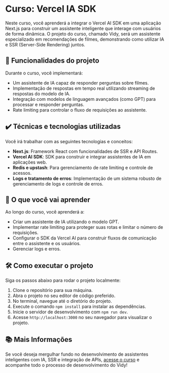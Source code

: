 # Curso: Vercel IA SDK

Neste curso, você aprenderá a integrar o Vercel AI SDK em uma aplicação Next.js para construir um assistente inteligente que interage com usuários de forma dinâmica. O projeto do curso, chamado Vidy, será um assistente especializado em recomendações de filmes, demonstrando como utilizar IA e SSR (Server-Side Rendering) juntos.

## 🔨 Funcionalidades do projeto

Durante o curso, você implementará:

- Um assistente de IA capaz de responder perguntas sobre filmes.
- Implementação de respostas em tempo real utilizando streaming de respostas do modelo de IA.
- Integração com modelos de linguagem avançados (como GPT) para processar e responder perguntas.
- Rate limiting para controlar o fluxo de requisições ao assistente.

## ✔️ Técnicas e tecnologias utilizadas

Você irá trabalhar com as seguintes tecnologias e conceitos:

- **Next.js**: Framework React com funcionalidades de SSR e API Routes.
- **Vercel AI SDK**: SDK para construir e integrar assistentes de IA em aplicações web.
- **Redis e upstash**: Para gerenciamento de rate limiting e controle de acessos.
- **Logs e tratamento de erros**: Implementação de um sistema robusto de gerenciamento de logs e controle de erros.

## 🎯 O que você vai aprender

Ao longo do curso, você aprenderá a:

- Criar um assistente de IA utilizando o modelo GPT.
- Implementar rate limiting para proteger suas rotas e limitar o número de requisições.
- Configurar o SDK da Vercel AI para construir fluxos de comunicação entre o assistente e os usuários.
- Gerenciar logs e erros.

## 🛠️ Como executar o projeto

Siga os passos abaixo para rodar o projeto localmente:

1. Clone o repositório para sua máquina.
2. Abra o projeto no seu editor de código preferido.
3. No terminal, navegue até o diretório do projeto.
4. Execute o comando `npm install` para instalar as dependências.
5. Inicie o servidor de desenvolvimento com `npm run dev`.
6. Acesse `http://localhost:3000` no seu navegador para visualizar o projeto.

## 📚 Mais Informações

Se você deseja mergulhar fundo no desenvolvimento de assistentes inteligentes com IA, SSR e integração de APIs, [acesse o curso]() e acompanhe todo o processo de desenvolvimento do Vidy!